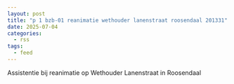```yaml
---
layout: post
title: "p 1 bzb-01 reanimatie wethouder lanenstraat roosendaal 201331"
date: 2025-07-04
categories: 
  - rss
tags: 
  - feed
---
```


Assistentie bij reanimatie op Wethouder Lanenstraat in Roosendaal
